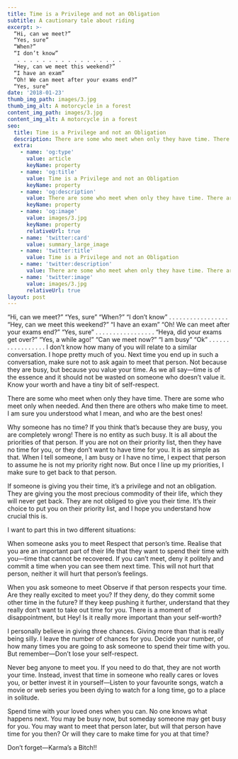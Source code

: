 ```yaml
---
title: Time is a Privilege and not an Obligation
subtitle: A cautionary tale about riding
excerpt: >-
  “Hi, can we meet?”
  “Yes, sure”
  “When?”
  “I don’t know”
   . . . . . . . . . . . . . . . . .
  “Hey, can we meet this weekend?”
  “I have an exam”
  “Oh! We can meet after your exams end?”
  “Yes, sure” 
date: '2018-01-23'
thumb_img_path: images/3.jpg
thumb_img_alt: A motorcycle in a forest
content_img_path: images/3.jpg
content_img_alt: A motorcycle in a forest
seo:
  title: Time is a Privilege and not an Obligation
  description: There are some who meet when only they have time. There are some who meet only when needed. And then there are others who make time to meet.
  extra:
    - name: 'og:type'
      value: article
      keyName: property
    - name: 'og:title'
      value: Time is a Privilege and not an Obligation
      keyName: property
    - name: 'og:description'
      value: There are some who meet when only they have time. There are some who meet only when needed. And then there are others who make time to meet. 
      keyName: property
    - name: 'og:image'
      value: images/3.jpg
      keyName: property
      relativeUrl: true
    - name: 'twitter:card'
      value: summary_large_image
    - name: 'twitter:title'
      value: Time is a Privilege and not an Obligation
    - name: 'twitter:description'
      value: There are some who meet when only they have time. There are some who meet only when needed. And then there are others who make time to meet. 
    - name: 'twitter:image'
      value: images/3.jpg
      relativeUrl: true
layout: post
---
```


“Hi, can we meet?”
“Yes, sure”
“When?”
“I don’t know”
. . . . . . . . . . . . . . . . .
“Hey, can we meet this weekend?”
“I have an exam”
“Oh! We can meet after your exams end?”
“Yes, sure”
. . . . . . . . . . . . . . . . .
“Heya, did your exams get over?”
“Yes, a while ago!”
“Can we meet now?”
“I am busy”
“Ok”
. . . . . . . . . . . . . . . . .
I don’t know how many of you will relate to a similar conversation. I hope pretty much of you. Next time you end up in such a conversation, make sure not to ask again to meet that person. Not because they are busy, but because you value your time. As we all say—time is of the essence and it should not be wasted on someone who doesn’t value it. Know your worth and have a tiny bit of self-respect.

There are some who meet when only they have time. There are some who meet only when needed. And then there are others who make time to meet. I am sure you understood what I mean, and who are the best ones!

Why someone has no time? If you think that’s because they are busy, you are completely wrong! There is no entity as such busy. It is all about the priorities of that person. If you are not on their priority list, then they have no time for you, or they don’t want to have time for you. It is as simple as that. When I tell someone, I am busy or I have no time, I expect that person to assume he is not my priority right now. But once I line up my priorities, I make sure to get back to that person.

If someone is giving you their time, it’s a privilege and not an obligation. They are giving you the most precious commodity of their life, which they will never get back. They are not obliged to give you their time. It’s their choice to put you on their priority list, and I hope you understand how crucial this is.

I want to part this in two different situations:

When someone asks you to meet
Respect that person’s time. Realise that you are an important part of their life that they want to spend their time with you—time that cannot be recovered. If you can’t meet, deny it politely and commit a time when you can see them next time. This will not hurt that person, neither it will hurt that person’s feelings.

When you ask someone to meet
Observe if that person respects your time. Are they really excited to meet you? If they deny, do they commit some other time in the future? If they keep pushing it further, understand that they really don’t want to take out time for you. There is a moment of disappointment, but Hey! Is it really more important than your self-worth?

I personally believe in giving three chances. Giving more than that is really being silly. I leave the number of chances for you. Decide your number, of how many times you are going to ask someone to spend their time with you. But remember—Don’t lose your self-respect.

Never beg anyone to meet you. If you need to do that, they are not worth your time. Instead, invest that time in someone who really cares or loves you, or better invest it in yourself—Listen to your favourite songs, watch a movie or web series you been dying to watch for a long time, go to a place in solitude.

Spend time with your loved ones when you can. No one knows what happens next. You may be busy now, but someday someone may get busy for you. You may want to meet that person later, but will that person have time for you then? Or will they care to make time for you at that time?

Don’t forget—Karma’s a Bitch!!